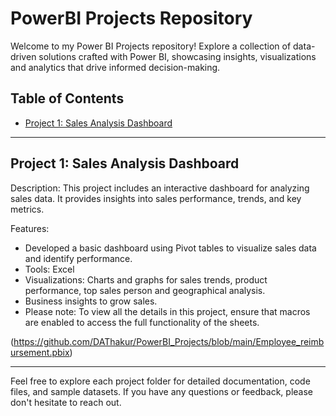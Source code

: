 # PowerBI Projects Repository

Welcome to my Power BI Projects repository! Explore a collection of data-driven solutions crafted with Power BI, showcasing insights, visualizations and analytics that drive informed decision-making.

## Table of Contents

- [Project 1: Sales Analysis Dashboard](#project-1-sales-analysis-dashboard)
---

## Project 1: Sales Analysis Dashboard

Description: This project includes an interactive dashboard for analyzing sales data. It provides insights into sales performance, trends, and key metrics.

Features:
- Developed a basic dashboard using Pivot tables to visualize sales data and identify performance.
- Tools: Excel
- Visualizations: Charts and graphs for sales trends, product performance, top sales person and geographical analysis.
- Business insights to grow sales.
- Please note: To view all the details in this project, ensure that macros are enabled to access the full functionality of the sheets.


(https://github.com/DAThakur/PowerBI_Projects/blob/main/Employee_reimbursement.pbix)

---

Feel free to explore each project folder for detailed documentation, code files, and sample datasets. If you have any questions or feedback, please don't hesitate to reach out.
